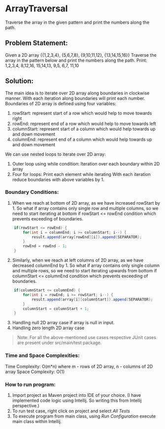 # ArrayTraversal
Traverse the array in the given pattern and print the numbers along the path.

## Problem Statement:
Given a 2D array 
    {{1,2,3,4},
    {5,6,7,8},
    {9,10,11,12},
    {13,14,15,16}}
Traverse the array in the pattern below and print the numbers along the path.
Print: 1,2,3,4, 8,12,16, 15,14,13, 9,5, 6,7, 11,10

## Solution:

The main idea is to iterate over 2D array along boundaries in clockwise manner. With each iteration along boundaries will print each number.
Boundaries of 2D array is defined using four variables:
1. rowStart: represent start of a row which would help to move towards right
2. rowEnd: represent end of a row which would help to move towards left
3. columnStart: represent start of a column which would help towards up and down movement
4. columnEnd: represent end of a column which would help towards up and down movement

We can use nested loops to iterate over 2D array:
1. Outer loop using while condition: Iteration over each boundary within 2D array
2. Four for loops: Print each element while iterating
With each iteration reduce boundaries with above variables by 1.

### Boundary Conditions:
1. When we reach at bottom of 2D array, as we have increased rowStart by 1. So what if array contains only single row and multiple columns, so we need to start iterating at bottom if rowStart <= rowEnd condition which prevents exceeding of boundaries.
``` java
    if(rowStart <= rowEnd) {
        for(int i = columnEnd; i >= columnStart; i--) {
            result.append(array[rowEnd][i]).append(SEPARATOR);
        }
        rowEnd = rowEnd - 1;
    }
``` 
2. Similarly, when we reach at left columns of 2D array, as we have decreased columnEnd by 1. So what if array contains only single column and multiple rows, so we need to start iterating upwards from bottom if columnStart <= columnEnd condition which prevents exceeding of boundaries.
``` java
    if(columnStart <= columnEnd) {
        for(int i = rowEnd; i >= rowStart; i--) {
            result.append(array[i][columnStart]).append(SEPARATOR);
        }
        columnStart = columnStart + 1;
    }
```
3. Handling null 2D array case if array is null in input.
4. Handling zero length 2D array case

> Note: For all the above-mentioned use cases respective JUnit cases are present under src/main/test package.

### Time and Space Complexities:
Time Complexity: O(m*n) where m - rows of 2D array, n - columns of 2D array
Space Complexity: O(1)

### How to run program:
1. Import project as Maven project into IDE of your choice. (I have implemented code logic using Intellij. So writing this from Intellij perspective.)
2. To run test case, right click on project and select *All Tests*
3. To execute program from main class, using _Run Configuration_ execute main class within Intellij.

